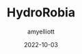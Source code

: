 ﻿---
layout: game
title:  "HydroRobia"
type: "Game Development Blog"
color: "background-color: seagreen"
summary: "You are a little robot, with a big fear of water (a perfectly rational fear to be fair - for one who is made of metal). This was designed around the theme 'Every 10 Seconds' <small>(Ludum Dare 51)</small>"
author: amyelliott
date: '2022-10-03'
category: ['game-development', 'game-jam', 'unity']
thumbnail: /assets/img/posts/Hydrorobia/cover.png
keywords: timerace, platforming, puzzle, gamejam
permalink: /blog/hyrdrorobia/
usemathjax: true
genre: ['Time Race', 'Platforming', 'Puzzle']
browser_playable: true
hidden: true
heading: "A cute robot game"
icon: https://am3pap005files.storage.live.com/y4mbcvXqNnnOmhx1DgKnxjHce1c_jJ7MXzGr38lq23zCKpjuAOgyk0ssHSfl62M7blZJomcwrvlM0_O99sUdtQv--XC4hqVpRpSr1zIUOayBPhc0OT9P4upNQXvCloBM6ZCYr9qBga9Y9JggEtvN2QAXUUrCQv7U5MHrSNmcbE8lYIQt7jaJlZY6PgyI1FLr_l0?width=1024&height=1024&cropmode=none
showreel: /assets/vid/hydrorobia-showreel.mp4
itch: https://horsehead.itch.io/hydrorobia
gameembed: https://itch.io/embed-upload/6603569
status: "Done"
projecttype: "Game Jam"
duration: "72 Hours"
tools: ['Unity']
roles: ['Programming', 'Art', 'Level Design']
credits: ['Amy Elliott', 'Joe Shanahan']
screenshots: ['https://am3pap005files.storage.live.com/y4mdj3dwyt60AAAWXipDAAj5pW03MVTB2QFxg33zvEHAGILG2IHERdYTcaj1bLBk_Pvb56B0hsZIsgxSiyx9S1PJ5fpeXciaDEE9u94RAMfG8e9zFLPeAxlUwlu8Doihr3Zwz_ybqWfUGaRSAbaDIlMCQGon8NYiggNtGgxwQMoDDxWTd0_x-1d1hTFke0ONb_t?width=1024&height=576&cropmode=none', 'https://am3pap005files.storage.live.com/y4mPzIfE4O0jIFLCKZnOnvC6-eEtb3qufgNfLTNeUHd6P52EOz0KgK6--ZLoJ8neufoN6kpIQGqDs3Lj_vFa8iGYB1z3pZlOgAyRDitxuBsPOx5XYcq7IT2QrYQdM-zxEUXc932QvonLq-Gk4H6p8PMK22DUwdNBF-Dd4AvswW97cFMsfQERqxPckT3x1PYf3aS?width=1024&height=576&cropmode=none', 'https://am3pap005files.storage.live.com/y4mT1ZF-E_BBnRrLo9Ir5K67k8RGSBWd4ldpasiD6vgZDJtIeIK7RDJWc212UwJ5R9FHBFeO7ZWL3afThDcKJ0KjUruHbSkAKwCysvQ7_1xz95yVfvuHyZy4ciuOKJELxYdp7vaNMu4wUBC0n-isRXtl48e3hKd-43OkgP7MVwJNg_ItR4K3392dg9GdRiOX_S_?width=1024&height=576&cropmode=none']
---